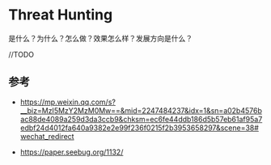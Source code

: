 # Threat Hunting

是什么？为什么？怎么做？效果怎么样？发展方向是什么？

//TODO





## 参考

-   https://mp.weixin.qq.com/s?__biz=MzI5MzY2MzM0Mw==&mid=2247484237&idx=1&sn=a02b4576bac88de4089a259d3da3ccb9&chksm=ec6fe44ddb186d5b57eb61af95a7edbf24d4012fa640a9382e2e99f236f0215f2b3953658297&scene=38#wechat_redirect

-   https://paper.seebug.org/1132/